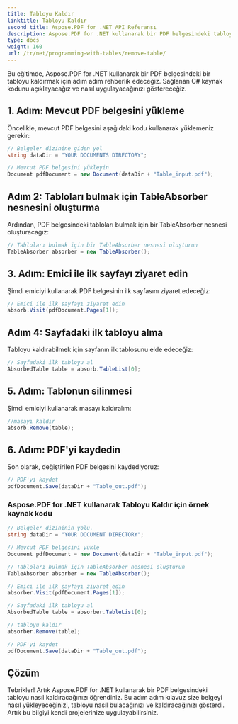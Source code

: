 ```yaml
---
title: Tabloyu Kaldır
linktitle: Tabloyu Kaldır
second_title: Aspose.PDF for .NET API Referansı
description: Aspose.PDF for .NET kullanarak bir PDF belgesindeki tabloyu nasıl kaldıracağınızı öğrenin.
type: docs
weight: 160
url: /tr/net/programming-with-tables/remove-table/
---
```


Bu eğitimde, Aspose.PDF for .NET kullanarak bir PDF belgesindeki bir tabloyu kaldırmak için adım adım rehberlik edeceğiz. Sağlanan C# kaynak kodunu açıklayacağız ve nasıl uygulayacağınızı göstereceğiz.

## 1. Adım: Mevcut PDF belgesini yükleme
Öncelikle, mevcut PDF belgesini aşağıdaki kodu kullanarak yüklemeniz gerekir:

```csharp
// Belgeler dizinine giden yol
string dataDir = "YOUR DOCUMENTS DIRECTORY";

// Mevcut PDF belgesini yükleyin
Document pdfDocument = new Document(dataDir + "Table_input.pdf");
```

## Adım 2: Tabloları bulmak için TableAbsorber nesnesini oluşturma
Ardından, PDF belgesindeki tabloları bulmak için bir TableAbsorber nesnesi oluşturacağız:

```csharp
// Tabloları bulmak için bir TableAbsorber nesnesi oluşturun
TableAbsorber absorber = new TableAbsorber();
```

## 3. Adım: Emici ile ilk sayfayı ziyaret edin
Şimdi emiciyi kullanarak PDF belgesinin ilk sayfasını ziyaret edeceğiz:

```csharp
// Emici ile ilk sayfayı ziyaret edin
absorb.Visit(pdfDocument.Pages[1]);
```

## Adım 4: Sayfadaki ilk tabloyu alma
Tabloyu kaldırabilmek için sayfanın ilk tablosunu elde edeceğiz:

```csharp
// Sayfadaki ilk tabloyu al
AbsorbedTable table = absorb.TableList[0];
```

## 5. Adım: Tablonun silinmesi
Şimdi emiciyi kullanarak masayı kaldıralım:

```csharp
//masayı kaldır
absorb.Remove(table);
```

## 6. Adım: PDF'yi kaydedin
Son olarak, değiştirilen PDF belgesini kaydediyoruz:

```csharp
// PDF'yi kaydet
pdfDocument.Save(dataDir + "Table_out.pdf");
```

### Aspose.PDF for .NET kullanarak Tabloyu Kaldır için örnek kaynak kodu

```csharp
// Belgeler dizininin yolu.
string dataDir = "YOUR DOCUMENT DIRECTORY";

// Mevcut PDF belgesini yükle
Document pdfDocument = new Document(dataDir + "Table_input.pdf");

// Tabloları bulmak için TableAbsorber nesnesi oluşturun
TableAbsorber absorber = new TableAbsorber();

// Emici ile ilk sayfayı ziyaret edin
absorber.Visit(pdfDocument.Pages[1]);

// Sayfadaki ilk tabloyu al
AbsorbedTable table = absorber.TableList[0];

// tabloyu kaldır
absorber.Remove(table);

// PDF'yi kaydet
pdfDocument.Save(dataDir + "Table_out.pdf");
```

## Çözüm
Tebrikler! Artık Aspose.PDF for .NET kullanarak bir PDF belgesindeki tabloyu nasıl kaldıracağınızı öğrendiniz. Bu adım adım kılavuz size belgeyi nasıl yükleyeceğinizi, tabloyu nasıl bulacağınızı ve kaldıracağınızı gösterdi. Artık bu bilgiyi kendi projelerinize uygulayabilirsiniz.